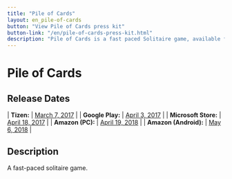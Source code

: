 ```yaml
---
title: "Pile of Cards"
layout: en_pile-of-cards
button: "View Pile of Cards press kit"
button-link: "/en/pile-of-cards-press-kit.html"
description: "Pile of Cards is a fast paced Solitaire game, available for free for Android (Google Play), Windows (Microsoft Store) and Tizen."
---
```

# Pile of Cards

## Release Dates

| **Tizen:**        	| [March 7, 2017](http://www.tizenstore.com/main/getDetail.as?Id=com.Osgoode.PileOfCards) 	|
| **Google Play:**      | [April 3, 2017](https://play.google.com/store/apps/details?id=com.Osgoode.PileOfCards) 	|
| **Microsoft Store:** 	| [April 18, 2017](https://www.microsoft.com/en-us/p/pile-of-cards/9mzdk3ncf8z7)      		|
| **Amazon (PC):** 		| [April 19, 2018](https://www.amazon.com/Osgoode-Media-Pile-Cards-Download/dp/B07CV4SN1S) 	| 
| **Amazon (Android):** | [May 6, 2018](https://www.amazon.com/Osgoode-Media-Pile-of-Cards/dp/B07CW5WBH1)      		| 

## Description

A fast-paced solitaire game.

<amp-image-lightbox id="lightbox" layout="nodisplay"></amp-image-lightbox>
<amp-carousel height="200" layout="fixed-height" type="carousel">
<amp-img src="https://www.osgoodemedia.com/images/Pile-of-Cards-Logo.png" width="200" height="200" alt="Pile of Cards logo" on="tap:lightbox" role="button" tabindex="0"></amp-img>
<amp-img src="https://www.osgoodemedia.com/en/PileOfCards/poster.png" width="142" height="200" alt="Pile of Cards logo" on="tap:lightbox" role="button" tabindex="0"></amp-img>
<amp-img src="https://www.osgoodemedia.com/en/PileOfCards/backgroundart.png" width="356" height="200" alt="Pile of Cards background art" on="tap:lightbox" role="button" tabindex="0"></amp-img>
<amp-img src="https://www.osgoodemedia.com/en/PileOfCards/pile-of-cards-01.jpg" width="356" height="200" alt="Pile of Cards screenshot" on="tap:lightbox" role="button" tabindex="0"></amp-img>
</amp-carousel>
